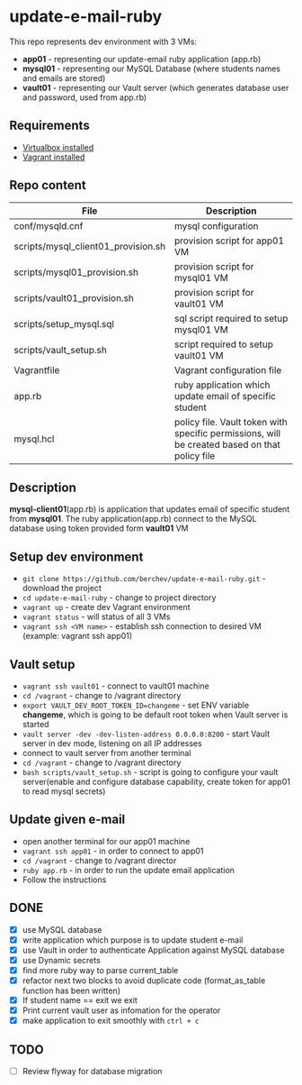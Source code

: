 # update-e-mail-ruby
This repo represents dev environment with 3 VMs:
- **app01** - representing our update-email ruby application (app.rb)
- **mysql01**  - representing our MySQL Database (where students names and emails are stored)
- **vault01** - representing our Vault server (which generates database user and password, used from app.rb)

## Requirements
- [Virtualbox installed](https://www.virtualbox.org/)
- [Vagrant installed](https://www.vagrantup.com/intro/getting-started/install.html)

## Repo content
| File                   | Description                      |
|         ---            |                ---               |
| conf/mysqld.cnf | mysql configuration |
| scripts/mysql_client01_provision.sh | provision script for app01 VM |
| scripts/mysql01_provision.sh | provision script for mysql01 VM |
| scripts/vault01_provision.sh | provision script for vault01 VM |
| scripts/setup_mysql.sql | sql script required to setup mysql01 VM |
| scripts/vault_setup.sh | script required to setup vault01 VM |
| Vagrantfile | Vagrant configuration file |
| app.rb | ruby application which update email of specific student |
| mysql.hcl | policy file. Vault token with specific permissions, will be created based on that policy file |

## Description
**mysql-client01**(app.rb) is application that updates email of specific student from **mysql01**. The ruby application(app.rb) connect to the MySQL database using token provided form **vault01** VM

## Setup dev environment
- `git clone https://github.com/berchev/update-e-mail-ruby.git` - download the project
- `cd update-e-mail-ruby` - change to project directory 
- `vagrant up` - create dev Vagrant environment
- `vagrant status` - will status of all 3 VMs
- `vagrant ssh <VM name>` - establish ssh connection to desired VM (example: vagrant ssh app01)

## Vault setup
- `vagrant ssh vault01` - connect to vault01 machine
- `cd /vagrant` - change to /vagrant directory
- `export VAULT_DEV_ROOT_TOKEN_ID=changeme` - set ENV variable **changeme**, which is going to be default root token when Vault server is started
- `vault server -dev -dev-listen-address 0.0.0.0:8200` - start Vault server in dev mode, listening on all IP addresses
- connect to vault server from another terminal
- `cd /vagrant` - change to /vagrant directory
- `bash scripts/vault_setup.sh` - script is going to configure your vault server(enable and configure database capability, create token for app01 to read mysql secrets)

## Update given e-mail
- open another terminal for our app01 machine
- `vagrant ssh app01` - in order to connect to app01
- `cd /vagrant` - change to /vagrant director
- `ruby app.rb` - in order to run the update email application
- Follow the instructions

## DONE
- [x] use MySQL database
- [x] write application which purpose is to update student e-mail
- [x] use Vault in order to authenticate Application against MySQL database
- [x] use Dynamic secrets
- [x] find more ruby way to parse current_table
- [x] refactor next two blocks to avoid duplicate code (format_as_table function has been written)
- [x] If student name == exit we exit
- [x] Print current vault user as infomation for the operator
- [x] make application to exit smoothly with `ctrl + c`

## TODO
- [ ] Review flyway for database migration
